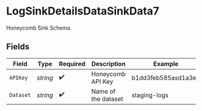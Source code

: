 # LogSinkDetailsDataSinkData7

Honeycomb Sink Schema.


## Fields

| Field               | Type                | Required            | Description         | Example             |
| ------------------- | ------------------- | ------------------- | ------------------- | ------------------- |
| `APIKey`            | *string*            | :heavy_check_mark:  | Honeycomb API Key   | b1dd3feb585asd1a3e9 |
| `Dataset`           | *string*            | :heavy_check_mark:  | Name of the dataset | staging-logs        |